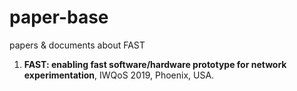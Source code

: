# paper-base
papers & documents about FAST

1. **FAST: enabling fast software/hardware prototype for network experimentation**, IWQoS 2019, Phoenix, USA.
